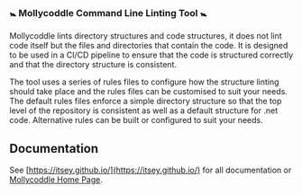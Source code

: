 ﻿### 🚼 Mollycoddle Command Line Linting Tool 🚼

Mollycoddle lints directory structures and code structures, it does not lint code itself but the files and directories that contain the code. It is designed to be used in a CI/CD pipeline to ensure that the code is structured correctly and that the directory structure is consistent.  

The tool uses a series of rules files to configure how the structure linting should take place and the rules files can be customised to suit your needs.  The default rules files enforce a simple directory structure so that the top level of the repository is consistent as well as a default structure for .net code.  Alternative rules can be built or configured to suit your needs.


## Documentation

See [https://itsey.github.io/](https://itsey.github.io/) for all documentation or [Mollycoddle Home Page](https://itsey.github.io/molly-index.html).
